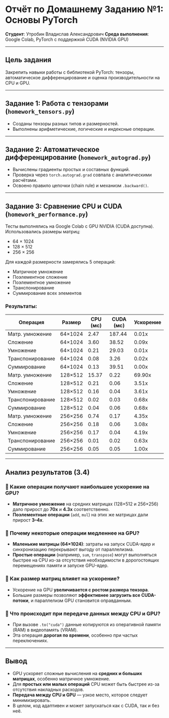 # Отчёт по Домашнему Заданию №1: Основы PyTorch

**Студент**: Утробин Владислав Александрович
**Среда выполнения**: Google Colab, PyTorch с поддержкой CUDA (NVIDIA GPU)

---

## Цель задания

Закрепить навыки работы с библиотекой PyTorch: тензоры, автоматическое дифференцирование и оценка производительности на CPU и GPU.

---

## Задание 1: Работа с тензорами (`homework_tensors.py`)

- Созданы тензоры разных типов и размерностей.
- Выполнены арифметические, логические и индексные операции.

---

## Задание 2: Автоматическое дифференцирование (`homework_autograd.py`)

- Вычислены градиенты простых и составных функций.
- Проверка через `torch.autograd.grad` совпала с аналитическими расчётами.
- Освоено правило цепочки (chain rule) и механизм `.backward()`.

---

## Задание 3: Сравнение CPU и CUDA (`homework_performance.py`)

Тесты выполнялись на Google Colab с GPU NVIDIA (CUDA доступна). Использовались размеры матриц:

- 64 × 1024
- 128 × 512
- 256 × 256

Для каждой размерности замерялись 5 операций:

- Матричное умножение
- Поэлементное сложение
- Поэлементное умножение
- Транспонирование
- Суммирование всех элементов

### Результаты:

| Операция         | Размер  | CPU (мс) | CUDA (мс) | Ускорение |
| ---------------- | ------- | -------- | --------- | --------- |
| Матр. умножение  | 64×1024 | 2.47     | 187.44    | 0.01x     |
| Сложение         | 64×1024 | 3.60     | 38.52     | 0.09x     |
| Умножение        | 64×1024 | 0.21     | 29.03     | 0.01x     |
| Транспонирование | 64×1024 | 0.08     | 3.26      | 0.02x     |
| Суммирование     | 64×1024 | 0.13     | 39.51     | 0.00x     |
| Матр. умножение  | 128×512 | 15.37    | 0.22      | 69.90x    |
| Сложение         | 128×512 | 0.21     | 0.06      | 3.51x     |
| Умножение        | 128×512 | 0.16     | 0.04      | 3.61x     |
| Транспонирование | 128×512 | 0.02     | 0.03      | 0.68x     |
| Суммирование     | 128×512 | 0.04     | 0.06      | 0.68x     |
| Матр. умножение  | 256×256 | 0.74     | 0.17      | 4.35x     |
| Сложение         | 256×256 | 0.18     | 0.06      | 3.08x     |
| Умножение        | 256×256 | 0.17     | 0.04      | 4.19x     |
| Транспонирование | 256×256 | 0.01     | 0.02      | 0.63x     |
| Суммирование     | 256×256 | 0.05     | 0.05      | 1.00x     |

---

## Анализ результатов (3.4)

### 🔹 Какие операции получают наибольшее ускорение на GPU?

- **Матричное умножение** на средних матрицах (128×512 и 256×256) дало прирост до **70x** и **4.3x** соответственно.
- **Поэлементные операции** (`add`, `mul`) на этих же матрицах дали прирост **3–4x**.

### 🔹 Почему некоторые операции медленнее на GPU?

- **Маленькие матрицы (64×1024)**: затраты на запуск CUDA-ядер и синхронизацию перекрывают выгоду от параллелизма.
- **Простые операции** (например, `sum`, `transpose`) могут выполняться быстрее на CPU из-за отсутствия необходимости в дорогостоящих перемещениях памяти и запуске GPU-ядер.

### 🔹 Как размер матриц влияет на ускорение?

- Ускорение на GPU **увеличивается с ростом размера тензора**.
- Большие размеры позволяют **эффективнее загрузить все CUDA-потоки**, и параллелизм GPU становится оправданным.

### 🔹 Что происходит при передаче данных между CPU и GPU?

- При вызове `.to("cuda")` данные копируются из оперативной памяти (RAM) в видеопамять (VRAM).
- Эта операция **дорогая по времени**, особенно при частых переключениях.

---

## Вывод

- GPU ускоряет сложные вычисления на **средних и больших матрицах**, особенно матричное умножение.
- Для **простых или малых операций** CPU может быть быстрее из-за отсутствия накладных расходов.
- **Передача между CPU и GPU** — узкое место, которое следует минимизировать.
- В целом, код адаптивен и может запускаться как с CUDA, так и без неё.
